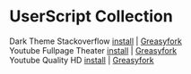 # UserScript Collection

Dark Theme Stackoverflow [install](https://github.com/fznhq/userscript-collection/raw/main/Dark_Theme_Stackoverflow.user.js) | [Greasyfork](https://greasyfork.org/en/scripts/480700-dark-theme-stackoverflow)  
Youtube Fullpage Theater [install](https://github.com/fznhq/userscript-collection/raw/main/Youtube_Fullpage_Theater.user.js) | [Greasyfork](https://greasyfork.org/en/scripts/480701-youtube-fullpage-theater)  
Youtube Quality HD [install](https://github.com/fznhq/userscript-collection/raw/main/Youtube_Quality_HD.user.js) | [Greasyfork](https://greasyfork.org/en/scripts/508784-youtube-quality-hd)
